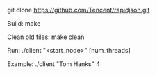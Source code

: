 git clone https://github.com/Tencent/rapidjson.git

Build:
make

Clean old files:
make clean

Run:
./client "<start_node>" <depth> [num_threads]

Example:
./client "Tom Hanks" 4

